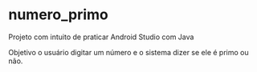 # numero_primo
Projeto com intuito de praticar Android Studio com Java

Objetivo o usuário digitar um número e o sistema dizer se ele é primo ou não.
